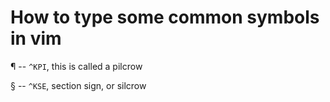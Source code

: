 ---
---

# How to type some common symbols in vim
¶ -- `^KPI`, this is called a pilcrow

§ -- `^KSE`, section sign, or silcrow
